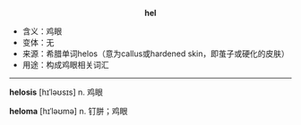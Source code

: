 
**<center>hel</center>**

- <span class="definition">含义：鸡眼</span>
- <span class="definition">变体：无</span>
- <span class="definition">来源：希腊单词helos（意为callus或hardened skin，即茧子或硬化的皮肤）</span>
- <span class="definition">用途：构成鸡眼相关词汇</span>


---


<span class="vocabulary">**helosis**</span> [hɪˈləʊsɪs] n. 鸡眼

<span class="vocabulary">**heloma**</span> [hɪˈləʊmə] n. 钉胼；鸡眼
